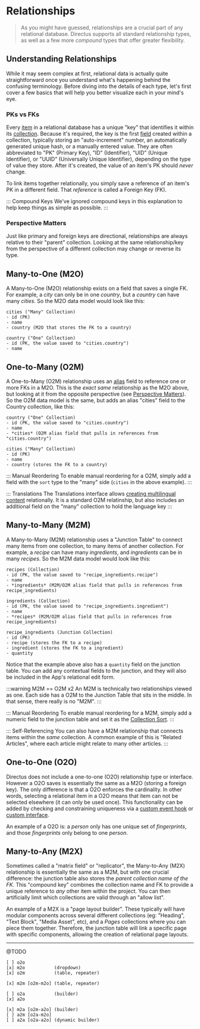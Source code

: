 # Relationships

> As you might have guessed, relationships are a crucial part of any relational database. Directus supports all standard relationship types, as well as a few more _compound_ types that offer greater flexibility.

## Understanding Relationships

While it may seem complex at first, relational data is actually quite straightforward once you understand what's happening behind the confusing terminology. Before diving into the details of each type, let's first cover a few basics that will help you better visualize each in your mind's eye.

### PKs vs FKs

Every [item](#) in a relational database has a unique "key" that identifies it within its [collection](#). Because it's required, the key is the first [field](#) created within a collection, typically storing an "auto-increment" number, an automatically generated unique hash, or a manually entered value. They are often abbreviated to "PK" (Primary Key), "ID" (Identifier), "UID" (Unique Identifier), or "UUID" (Universally Unique Identifier), depending on the type of value they store. After it's created, the value of an item's PK should _never_ change.

To link items together relationally, you simply save a reference of an item's PK in a different field. That _reference_ is called a Foreign Key (FK).

::: Compound Keys
We've ignored compound keys in this explanation to help keep things as simple as possible.
:::

### Perspective Matters

Just like primary and foreign keys are directional, relationships are always relative to their "parent" collection. Looking at the same relationship/key from the perspective of a different collection may change or reverse its type.

## Many-to-One (M2O)

A Many-to-One (M2O) relationship exists on a field that saves a single FK. For example, a _city_ can only be in one _country_, but a _country_ can have many _cities_. So the M2O data model would look like this:

```
cities ("Many" Collection)
- id (PK)
- name
- country (M2O that stores the FK to a country)

country ("One" Collection)
- id (PK, the value saved to "cities.country")
- name
```

## One-to-Many (O2M)

A One-to-Many (O2M) relationship uses an [alias](#) field to reference one or more FKs in a M2O. This is the _exact same_ relationship as the M2O above, but looking at it from the opposite perspective (see [Perspective Matters](#)). So the O2M data model is the same, but adds an alias "cities" field to the Country collection, like this:

```
country ("One" Collection)
- id (PK, the value saved to "cities.country")
- name
- *cities* (O2M alias field that pulls in references from "cities.country")

cities ("Many" Collection)
- id (PK)
- name
- country (stores the FK to a country)
```

::: Manual Reordering
To enable manual reordering for a O2M, simply add a field with the `sort` type to the "many" side (`cities` in the above example).
:::

::: Translations
The Translations interface allows [creating multilingual content](#) relationally. It is a standard O2M relatinship, but also includes an additional field on the "many" collection to hold the language key
:::

## Many-to-Many (M2M)

A Many-to-Many (M2M) relationship uses a "Junction Table" to connect many items from one collection, to many items of another collection. For example, a _recipe_ can have many _ingredients_, and _ingredients_ can be in many _recipes_. So the M2M data model would look like this:

```
recipes (Collection)
- id (PK, the value saved to "recipe_ingredients.recipe")
- name
- *ingredients* (M2M/O2M alias field that pulls in references from recipe_ingredients)

ingredients (Collection)
- id (PK, the value saved to "recipe_ingredients.ingredient")
- name
- *recipes* (M2M/O2M alias field that pulls in references from recipe_ingredients)

recipe_ingredients (Junction Collection)
- id (PK)
- recipe (stores the FK to a recipe)
- ingredient (stores the FK to a ingredient)
- quantity
```

Notice that the example above also has a `quantity` field on the junction table. You can add any contextual fields to the junction, and they will also be included in the App's relational edit form.

:::warning M2M == O2M x2
An M2M is technically two relationships viewed as one. Each side has a O2M to the Junction Table that sits in the middle. In that sense, there really is no "M2M".
:::

::: Manual Reordering
To enable manual reordering for a M2M, simply add a numeric field to the junction table and set it as the [Collection Sort](#).
:::

::: Self-Referencing
You can also have a M2M relationship that connects items within the _same_ collection. A common example of this is "Related Articles", where each article might relate to many other articles.
:::

## One-to-One (O2O)

Directus does not include a one-to-one (O2O) relationship type or interface. However a O2O saves is essentially the same as a M2O (storing a foreign key). The only difference is that a O2O enforces the cardinality. In other words, selecting a relational item in a O2O means that item can not be selected elsewhere (it can only be used once). This functionality can be added by checking and constraining uniqueness via a [custom event hook](#) or [custom interface](#).

An example of a O2O is: a _person_ only has one unique set of _fingerprints_, and those _fingerprints_ only belong to one _person_.

## Many-to-Any (M2X)

Sometimes called a "matrix field" or "replicator", the Many-to-Any (M2X) relationship is essentially the same as a M2M, but with one crucial difference: the junction table also stores the _parent collection name of the FK_. This "compound key" combines the collection name and FK to provide a unique reference to _any_ other item within the project. You can then artificially limit which collections are valid through an "allow list".

An example of a M2X is a "page layout builder". These typically will have modular components across several different collections (eg: "Heading", "Text Block", "Media Asset", etc), and a _Pages_ collections where you can piece them together. Therefore, the junction table will link a specific page with specific components, allowing the creation of relational page layouts.

---

@TODO

```
[ ] o2o
[x] m2o           (dropdown)
[x] o2m           (table, repeater)

[x] m2m [o2m-m2o] (table, repeater)

[ ] o2a           (builder)
[x] a2o

[x] m2a [o2m-a2o] (builder)
[ ] a2m [o2a-m2o]
[ ] a2a [o2a-a2o] (dynamic builder)
```
